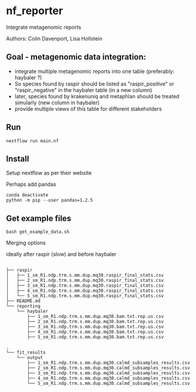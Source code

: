 # nf_reporter
Integrate metagenomic reports

Authors: Colin Davenport, Lisa Hollstein

## Goal - metagenomic data integration: 
- integrate multiple metagenomic reports into one table (preferably: haybaler ?)
- So species found by raspir should be listed as "raspir_positive" or "raspir_negative" in the haybaler table (in a new column)
- later, species found by krakenuniq and metaphlan should be treated simularly (new column in haybaler)
- provide multiple views of this table for different stakeholders



## Run 

`nextflow run main.nf`

## Install

Setup nextflow as per their website

Perhaps add pandas

```
conda deactivate
python -m pip --user pandas=1.2.5
```

## Get example files

`bash get_example_data.sh`




Merging options


ideally after raspir (slow) and before haybaler

```

├── raspir
│   ├── 1_sm_R1.ndp.trm.s.mm.dup.mq30.raspir_final_stats.csv
│   ├── 2_sm_R1.ndp.trm.s.mm.dup.mq30.raspir_final_stats.csv
│   ├── 3_sm_R1.ndp.trm.s.mm.dup.mq30.raspir_final_stats.csv
│   ├── 4_sm_R1.ndp.trm.s.mm.dup.mq30.raspir_final_stats.csv
│   └── 5_sm_R1.ndp.trm.s.mm.dup.mq30.raspir_final_stats.csv
├── README.md
└── reporting
    └── haybaler
        ├── 1_sm_R1.ndp.trm.s.mm.dup.mq30.bam.txt.rep.us.csv
        ├── 2_sm_R1.ndp.trm.s.mm.dup.mq30.bam.txt.rep.us.csv
        ├── 3_sm_R1.ndp.trm.s.mm.dup.mq30.bam.txt.rep.us.csv
        ├── 4_sm_R1.ndp.trm.s.mm.dup.mq30.bam.txt.rep.us.csv
        ├── 5_sm_R1.ndp.trm.s.mm.dup.mq30.bam.txt.rep.us.csv

.
└── fit_results
    └── output
        ├── 1_sm_R1.ndp.trm.s.mm.dup.mq30.calmd_subsamples_results.csv
        ├── 2_sm_R1.ndp.trm.s.mm.dup.mq30.calmd_subsamples_results.csv
        ├── 3_sm_R1.ndp.trm.s.mm.dup.mq30.calmd_subsamples_results.csv
        ├── 4_sm_R1.ndp.trm.s.mm.dup.mq30.calmd_subsamples_results.csv
        └── 5_sm_R1.ndp.trm.s.mm.dup.mq30.calmd_subsamples_results.csv


```
